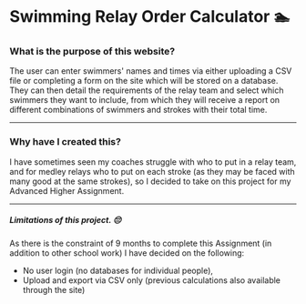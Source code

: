 # Swimming Relay Order Calculator 🏊
### What is the purpose of this website?
The user can enter swimmers' names and times via either uploading a CSV file or completing a form on the site which will be stored on a database. They can then detail the requirements of the relay team and select which swimmers they want to include, from which they will receive a report on different combinations of swimmers and strokes with their total time.

---

### Why have I created this?
I have sometimes seen my coaches struggle with who to put in a relay team, and for medley relays who to put on each stroke (as they may be faced with many good at the same strokes), so I decided to take on this project for my Advanced Higher Assignment.

---

##### Limitations of this project. 😔
As there is the constraint of 9 months to complete this Assignment (in addition to other school work) I have decided on the following:
* No user login (no databases for individual people),
* Upload and export via CSV only (previous calculations also available through the site)
